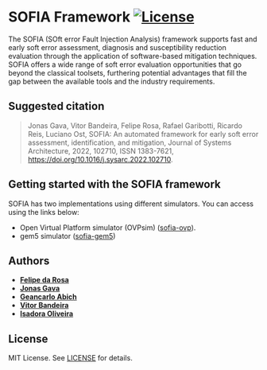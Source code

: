 SOFIA Framework [![License][license-img]][license-url]
=
The SOFIA (SOft error Fault Injection Analysis) framework supports fast and early soft error assessment, diagnosis and susceptibility reduction evaluation through the application of software-based mitigation techniques. SOFIA offers a wide range of soft error evaluation opportunities that go beyond the classical toolsets, furthering potential advantages that fill the gap between the available tools and the industry requirements.


## Suggested citation

> Jonas Gava, Vitor Bandeira, Felipe Rosa, Rafael Garibotti, Ricardo Reis, Luciano Ost, SOFIA: An automated framework for early soft error assessment, identification, and mitigation, Journal of Systems Architecture, 2022, 102710, ISSN 1383-7621, https://doi.org/10.1016/j.sysarc.2022.102710.


## Getting started with the SOFIA framework

SOFIA has two implementations using different simulators. You can access using the links below:
  * Open Virtual Platform simulator (OVPsim) ([sofia-ovp](https://github.com/ManyCoreResearchTeam/SOFIA/tree/main/sofia-ovp)).
  * gem5 simulator ([sofia-gem5](https://github.com/ManyCoreResearchTeam/SOFIA/tree/main/sofia-gem5)) 




Authors
------
* [**Felipe da Rosa**](https://www.linkedin.com/in/frdarosa)
* [**Jonas Gava**](https://www.linkedin.com/in/jfgava)
* [**Geancarlo Abich**](https://www.linkedin.com/in/geancarloabich/)
* [**Vitor Bandeira**](https://www.linkedin.com/in/vitor-bandeira-093a0b118/)
* [**Isadora Oliveira**](https://www.linkedin.com/in/isadora-oliveira-6344b815b/)


License
-------
MIT License. See [LICENSE](LICENSE) for details.

[main-url]: https://github.com/ManyCoreResearchTeam/SOFIA
[readme-url]: https://github.com/ManyCoreResearchTeam/SOFIA/blob/main/README.md
[license-url]: https://github.com/ManyCoreResearchTeam/SOFIA/blob/main/LICENSE
[license-img]: https://img.shields.io/github/license/rsp/travis-hello-modern-cpp.svg
[github-follow-url]: https://github.com/jfgava
